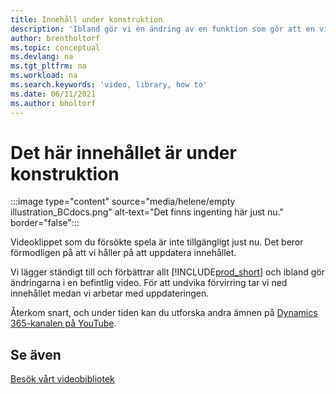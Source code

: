 ```yaml
---
title: Innehåll under konstruktion
description: 'Ibland gör vi en ändring av en funktion som gör att en video blir vilseledande, så vi tar videon nedåt medan vi uppdaterar innehållet.'
author: brentholtorf
ms.topic: conceptual
ms.devlang: na
ms.tgt_pltfrm: na
ms.workload: na
ms.search.keywords: 'video, library, how to'
ms.date: 06/11/2021
ms.author: bholtorf
---
```


# <a name="sorry-this-content-is-under-construction"></a><a name="sorry-this-content-is-under-construction"></a><a name="sorry-this-content-is-under-construction"></a>Det här innehållet är under konstruktion

:::image type="content" source="media/helene/empty illustration_BCdocs.png" alt-text="Det finns ingenting här just nu." border="false":::

Videoklippet som du försökte spela är inte tillgängligt just nu. Det beror förmodligen på att vi håller på att uppdatera innehållet.

Vi lägger ständigt till och förbättrar allt [!INCLUDE[prod_short](includes/prod_short.md)] och ibland gör ändringarna i en befintlig video. För att undvika förvirring tar vi ned innehållet medan vi arbetar med uppdateringen.

Återkom snart, och under tiden kan du utforska andra ämnen på [Dynamics 365-kanalen på YouTube](https://www.youtube.com/playlist?list=PLcakwueIHoT-wVFPKUtmxlqcG1kJ0oqq4).

## <a name="see-also"></a><a name="see-also"></a><a name="see-also"></a>Se även
[Besök vårt videobibliotek](across-videos.md)

 
